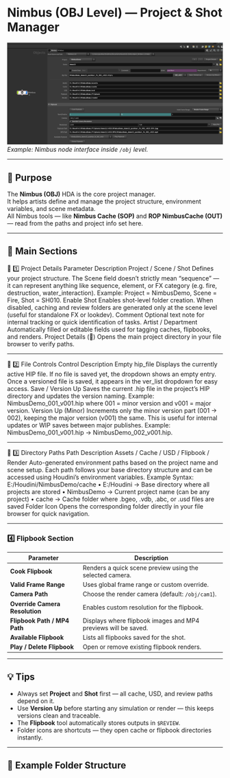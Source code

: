 # Nimbus (OBJ Level) — Project & Shot Manager

![Nimbus OBJ HDA](../images/obj_nimbus.png)
*Example: Nimbus node interface inside `/obj` level.*

---

## 🎯 Purpose

The **Nimbus (OBJ)** HDA is the core project manager.  
It helps artists define and manage the project structure, environment variables, and scene metadata.  
All Nimbus tools — like **Nimbus Cache (SOP)** and **ROP NimbusCache (OUT)** — read from the paths and project info set here.

---

## 🧭 Main Sections

🧭 1️⃣ Project Details
Parameter	Description
Project / Scene / Shot	Defines your project structure. The Scene field doesn’t strictly mean “sequence” — it can represent anything like sequence, element, or FX category (e.g. fire, destruction, water_interaction). Example: Project = NimbusDemo, Scene = Fire, Shot = SH010.
Enable Shot	Enables shot-level folder creation. When disabled, caching and review folders are generated only at the scene level (useful for standalone FX or lookdev).
Comment	Optional text note for internal tracking or quick identification of tasks.
Artist / Department	Automatically filled or editable fields used for tagging caches, flipbooks, and renders.
Project Details (📄)	Opens the main project directory in your file browser to verify paths.

---

🧩 2️⃣ File Controls
Control	Description
Empty hip_file	Displays the currently active HIP file. If no file is saved yet, the dropdown shows an empty entry. Once a versioned file is saved, it appears in the ver_list dropdown for easy access.
Save / Version Up	Saves the current .hip file in the project’s HIP directory and updates the version naming. Example: NimbusDemo_001_v001.hip where 001 = minor version and v001 = major version.
Version Up (Minor)	Increments only the minor version part (001 → 002), keeping the major version (v001) the same. This is useful for internal updates or WIP saves between major publishes. Example: NimbusDemo_001_v001.hip → NimbusDemo_002_v001.hip.

---

📂 3️⃣ Directory Paths
Path	Description
Assets / Cache / USD / Flipbook / Render	Auto-generated environment paths based on the project name and scene setup. Each path follows your base directory structure and can be accessed using Houdini’s environment variables.
Example Syntax:	E:/Houdini/NimbusDemo/cache
• E:/Houdini → Base directory where all projects are stored
• NimbusDemo → Current project name (can be any project)
• cache → Cache folder where .bgeo, .vdb, .abc, or .usd files are saved
Folder Icon	Opens the corresponding folder directly in your file browser for quick navigation.

---

### 4️⃣ Flipbook Section
| Parameter | Description |
|------------|-------------|
| **Cook Flipbook** | Renders a quick scene preview using the selected camera. |
| **Valid Frame Range** | Uses global frame range or custom override. |
| **Camera Path** | Choose the render camera (default: `/obj/cam1`). |
| **Override Camera Resolution** | Enables custom resolution for the flipbook. |
| **Flipbook Path / MP4 Path** | Displays where flipbook images and MP4 previews will be saved. |
| **Available Flipbook** | Lists all flipbooks saved for the shot. |
| **Play / Delete Flipbook** | Open or remove existing flipbook renders. |

---

## 💡 Tips

- Always set **Project** and **Shot** first — all cache, USD, and review paths depend on it.  
- Use **Version Up** before starting any simulation or render — this keeps versions clean and traceable.  
- The **Flipbook** tool automatically stores outputs in `$REVIEW`.  
- Folder icons are shortcuts — they open cache or flipbook directories instantly.  

---

## 🧾 Example Folder Structure


